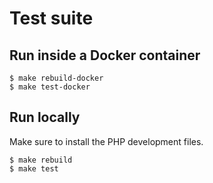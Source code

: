 # Test suite

## Run inside a Docker container

```console
$ make rebuild-docker
$ make test-docker
```

## Run locally

Make sure to install the PHP development files.

```console
$ make rebuild
$ make test
```
